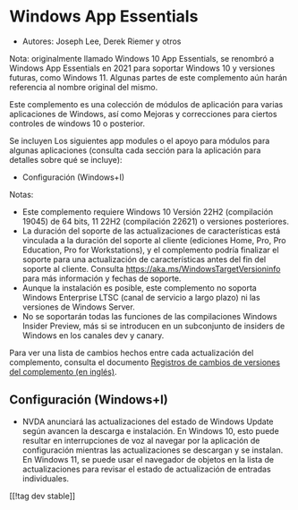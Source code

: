 # Windows App Essentials #

* Autores: Joseph Lee, Derek Riemer y otros

Nota: originalmente llamado Windows 10 App Essentials, se renombró a Windows
App Essentials en 2021 para soportar Windows 10 y versiones futuras, como
Windows 11. Algunas partes de este complemento aún harán referencia al
nombre original del mismo.

Este complemento es una colección de módulos de aplicación para varias
aplicaciones de Windows, así como Mejoras y correcciones para ciertos
controles de windows 10 o posterior.

Se incluyen Los siguientes app modules o el apoyo para módulos para algunas
aplicaciones (consulta cada sección para la aplicación para detalles sobre
qué se incluye):

* Configuración (Windows+I)

Notas:

* Este complemento requiere Windows 10 Versión 22H2 (compilación 19045) de
  64 bits, 11 22H2 (compilación 22621) o versiones posteriores.
* La duración del soporte de las actualizaciones de características está
  vinculada a la duración del soporte al cliente (ediciones Home, Pro, Pro
  Education, Pro for Workstations), y el complemento podría finalizar el
  soporte para una actualización de características antes del fin del
  soporte al cliente. Consulta <https://aka.ms/WindowsTargetVersioninfo>
  para más información y fechas de soporte.
* Aunque la instalación es posible, este complemento no soporta Windows
  Enterprise LTSC (canal de servicio a largo plazo) ni las versiones de
  Windows Server.
* No se soportarán todas las funciones de las compilaciones Windows Insider
  Preview, más si se introducen en un subconjunto de insiders de Windows en
  los canales dev y canary.

Para ver una lista de cambios hechos entre cada actualización del
complemento, consulta el documento [Registros de cambios de versiones del
complemento (en inglés)][1].

## Configuración (Windows+I)

* NVDA anunciará las actualizaciones del estado de Windows Update según
  avancen la descarga e instalación. En Windows 10, esto puede resultar en
  interrupciones de voz al navegar por la aplicación de configuración
  mientras las actualizaciones se descargan y se instalan. En Windows 11, se
  puede usar el navegador de objetos en la lista de actualizaciones para
  revisar el estado de actualización de entradas individuales.

[[!tag dev stable]]

[1]: https://github.com/josephsl/wintenapps/wiki/w10changelog
